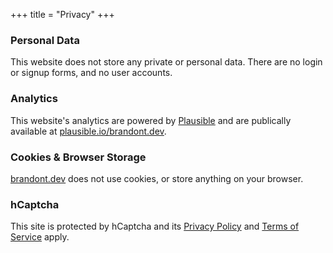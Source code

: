 +++
title = "Privacy"
+++

### Personal Data

This website does not store any private or personal data. There are no login or signup forms, and no user accounts. 

### Analytics

This website's analytics are powered by [Plausible](https://plausible.io) and are publically available at [plausible.io/brandont.dev](https://plausible.io/brandont.dev).

### Cookies & Browser Storage

[brandont.dev](https://brandont.dev) does not use cookies, or store anything on your browser.

### hCaptcha

This site is protected by hCaptcha and its [Privacy Policy](https://www.hcaptcha.com/privacy) and [Terms of Service](https://www.hcaptcha.com/terms) apply.
